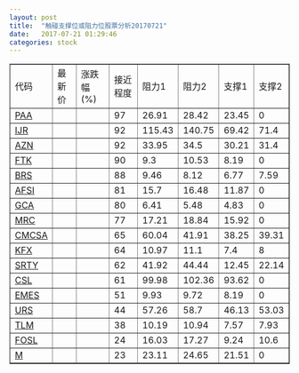 ```yaml
---
layout: post
title:  "触碰支撑位或阻力位股票分析20170721"
date:   2017-07-21 01:29:46
categories: stock
---
```

<script type="text/javascript">
var stockList = []
stockList.push('gb_paa');
stockList.push('gb_ijr');
stockList.push('gb_azn');
stockList.push('gb_ftk');
stockList.push('gb_brs');
stockList.push('gb_afsi');
stockList.push('gb_gca');
stockList.push('gb_mrc');
stockList.push('gb_cmcsa');
stockList.push('gb_kfx');
stockList.push('gb_srty');
stockList.push('gb_csl');
stockList.push('gb_emes');
stockList.push('gb_urs');
stockList.push('gb_tlm');
stockList.push('gb_fosl');
stockList.push('gb_m');
</script>
<table border="1">
 <tr>
 <td>代码</td>
 <td>最新价</td>
 <td>涨跌幅(%)</td>
 <td>接近程度</td>
 <td>阻力1</td>
 <td>阻力2</td>
 <td>支撑1</td>
 <td>支撑2</td>
</tr>
  <tr id="paa" class="red">
  <td><a href="http://stock.finance.sina.com.cn/usstock/quotes/PAA.html" target="_blank">PAA</a></td><td></td><td></td><td>97</td><td>26.91</td><td>28.42</td><td>23.45</td><td>0</td></tr>
  <tr id="ijr" class="green">
  <td><a href="http://stock.finance.sina.com.cn/usstock/quotes/IJR.html" target="_blank">IJR</a></td><td></td><td></td><td>92</td><td>115.43</td><td>140.75</td><td>69.42</td><td>71.4</td></tr>
  <tr id="azn" class="red">
  <td><a href="http://stock.finance.sina.com.cn/usstock/quotes/AZN.html" target="_blank">AZN</a></td><td></td><td></td><td>92</td><td>33.95</td><td>34.5</td><td>30.21</td><td>31.4</td></tr>
  <tr id="ftk" class="red">
  <td><a href="http://stock.finance.sina.com.cn/usstock/quotes/FTK.html" target="_blank">FTK</a></td><td></td><td></td><td>90</td><td>9.3</td><td>10.53</td><td>8.19</td><td>0</td></tr>
  <tr id="brs" class="red">
  <td><a href="http://stock.finance.sina.com.cn/usstock/quotes/BRS.html" target="_blank">BRS</a></td><td></td><td></td><td>88</td><td>9.46</td><td>8.12</td><td>6.77</td><td>7.59</td></tr>
  <tr id="afsi" class="green">
  <td><a href="http://stock.finance.sina.com.cn/usstock/quotes/AFSI.html" target="_blank">AFSI</a></td><td></td><td></td><td>81</td><td>15.7</td><td>16.48</td><td>11.87</td><td>0</td></tr>
  <tr id="gca" class="green">
  <td><a href="http://stock.finance.sina.com.cn/usstock/quotes/GCA.html" target="_blank">GCA</a></td><td></td><td></td><td>80</td><td>6.41</td><td>5.48</td><td>4.83</td><td>0</td></tr>
  <tr id="mrc" class="red">
  <td><a href="http://stock.finance.sina.com.cn/usstock/quotes/MRC.html" target="_blank">MRC</a></td><td></td><td></td><td>77</td><td>17.21</td><td>18.84</td><td>15.92</td><td>0</td></tr>
  <tr id="cmcsa" class="green">
  <td><a href="http://stock.finance.sina.com.cn/usstock/quotes/CMCSA.html" target="_blank">CMCSA</a></td><td></td><td></td><td>65</td><td>60.04</td><td>41.91</td><td>38.25</td><td>39.31</td></tr>
  <tr id="kfx" class="green">
  <td><a href="http://stock.finance.sina.com.cn/usstock/quotes/KFX.html" target="_blank">KFX</a></td><td></td><td></td><td>64</td><td>10.97</td><td>11.1</td><td>7.4</td><td>8</td></tr>
  <tr id="srty" class="red">
  <td><a href="http://stock.finance.sina.com.cn/usstock/quotes/SRTY.html" target="_blank">SRTY</a></td><td></td><td></td><td>62</td><td>41.92</td><td>44.44</td><td>12.45</td><td>22.14</td></tr>
  <tr id="csl" class="red">
  <td><a href="http://stock.finance.sina.com.cn/usstock/quotes/CSL.html" target="_blank">CSL</a></td><td></td><td></td><td>61</td><td>99.98</td><td>102.36</td><td>93.62</td><td>0</td></tr>
  <tr id="emes" class="green">
  <td><a href="http://stock.finance.sina.com.cn/usstock/quotes/EMES.html" target="_blank">EMES</a></td><td></td><td></td><td>51</td><td>9.93</td><td>9.72</td><td>8.19</td><td>0</td></tr>
  <tr id="urs" class="green">
  <td><a href="http://stock.finance.sina.com.cn/usstock/quotes/URS.html" target="_blank">URS</a></td><td></td><td></td><td>44</td><td>57.26</td><td>58.7</td><td>46.13</td><td>53.03</td></tr>
  <tr id="tlm" class="green">
  <td><a href="http://stock.finance.sina.com.cn/usstock/quotes/TLM.html" target="_blank">TLM</a></td><td></td><td></td><td>38</td><td>10.19</td><td>10.94</td><td>7.57</td><td>7.93</td></tr>
  <tr id="fosl" class="green">
  <td><a href="http://stock.finance.sina.com.cn/usstock/quotes/FOSL.html" target="_blank">FOSL</a></td><td></td><td></td><td>24</td><td>16.03</td><td>17.27</td><td>9.24</td><td>10.6</td></tr>
  <tr id="m" class="red">
  <td><a href="http://stock.finance.sina.com.cn/usstock/quotes/M.html" target="_blank">M</a></td><td></td><td></td><td>23</td><td>23.11</td><td>24.65</td><td>21.51</td><td>0</td></tr>
</table>

